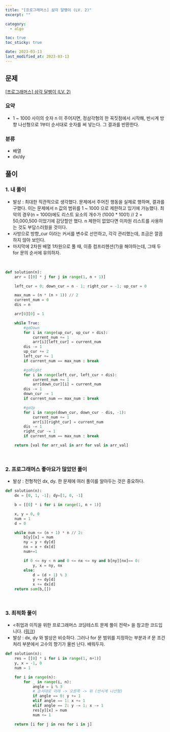 ```yaml
---
title: "[프로그래머스] 삼각 달팽이 (LV. 2)"
excerpt: ""

category:
  - algo

toc: true
toc_sticky: true

date: 2023-03-13
last_modified_at: 2023-03-13
---
```


## 문제

[[프로그래머스] 삼각 달팽이 (LV. 2) ](https://programmers.co.kr/learn/courses/30/lessons/68645)

### 요약

- 1 ~ 1000 사이의 숫자 n 이 주어지면, 정삼각형의 한 꼭짓점에서 시작해, 반시계 방향 나선형으로 1부터 순서대로 숫자를 써 넣는다. 그 결과를 반환한다.

### 분류

- 배열
- dx/dy

## 풀이

### 1. 내 풀이

- 발상 : 최대한 직관적으로 생각했다. 문제에서 주어진 행동을 실제로 행하며, 결과를 구했다. 이는 문제에서 n 값의 범위를 1 ~ 1000 으로 제한하고 있기에 가능했다. 최악의 경우(n = 1000)에도 리스트 요소의 개수가 (1000 \* 1001) // 2 = 50,000,500 이었기에 감당할만 했다. n 제한이 없었다면 이차원 리스트를 사용하는 것도 부담스러웠을 것이다.
- 사방으로 방향\_cur 이라는 커서를 변수로 선언하고, 각각 관리했는데, 조금은 깔끔하지 않아 보인다.
- 마지막에 2차원 배열 1차원으로 풀 때, 이중 컴프리헨션(?)을 해야하는데, 그때 두 for 문의 순서에 유의하자.

<br>

```python
def solution(n):
    arr = [[0] * j for j in range(1, n + 1)]

    left_cur = 0; down_cur = n - 1; right_cur = -1; up_cur = 0

    max_num = (n * (n + 1)) // 2
    current_num = 0
    dis = n

    arr[0][0] = 1

    while True:
        #goDown
        for i in range(up_cur, up_cur + dis):
            current_num += 1
            arr[i][left_cur] = current_num
        dis -= 1
        up_cur += 2
        left_cur += 1
        if current_num == max_num : break

        #goRight
        for i in range(left_cur, left_cur + dis):
            current_num += 1
            arr[down_cur][i] = current_num
        dis -= 1
        down_cur -= 1
        if current_num == max_num : break

        #goUp
        for i in range(down_cur, down_cur - dis, -1):
            current_num += 1
            arr[i][right_cur] = current_num
        dis -= 1
        right_cur -= 1
        if current_num == max_num : break

    return [val for arr_val in arr for val in arr_val]

```

<br>

### 2. 프로그래머스 좋아요가 많았던 풀이

- 발상 : 전형적인 dx, dy. 한 문제에 여러 풀이를 알아두는 것은 중요하다.
  <br>

```python
def solution(n):
    dx = [0, 1, -1]; dy=[1, 0, -1]

    b = [[0] * i for i in range(1, n + 1)]

    x, y = 0, 0
    num = 1
    d = 0

    while num <= (n + 1) * n // 2:
        b[y][x] = num
        ny = y + dy[d]
        nx = x + dx[d]
        num+=1

        if 0 <= ny < n and 0 <= nx <= ny and b[ny][nx]== 0:
            y, x = ny, nx
        else:
            d = (d + 1) % 3
            y += dy[d]
            x += dx[d]
    return sum(b,[])
```

<br>

### 3. 최적화 풀이

- \<취업과 이직을 위한 프로그래머스 코딩테스트 문제 풀이 전략\> 을 참고한 코드입니다. ([링크](https://github.com/gilbutITbook/080338/blob/main/3%EC%9E%A5/%EC%82%BC%EA%B0%81_%EB%8B%AC%ED%8C%BD%EC%9D%B4_%EC%B5%9C%EC%A0%81%ED%99%94.py))
- 발상 : dx, dy 와 발상은 비슷하다. 그러나 for 문 범위를 지정하는 부분과 if 문 조건 처리 부분에서 고수의 향기가 물씬 난다. 배워두자.
  <br>

```python
def solution(n):
    res = [[0] * i for i in range(1, n+1)]
    y, x = -1, 0
    num = 1

    for i in range(n):
        for _ in range(i, n):
            angle = i % 3
            # 순서대로 아래 -> 오른쪽 -> 위 (반시계 나선형)
            if angle == 0: y += 1
            elif angle == 1: x += 1
            elif angle == 2: y -= 1; x -= 1
            res[y][x] = num
            num += 1

    return [i for j in res for i in j]
```

<br>
